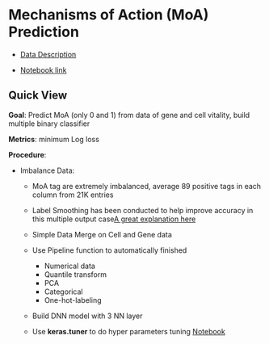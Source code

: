 # Mechanisms of Action (MoA) Prediction

- [Data Description](https://www.kaggle.com/c/lish-moa)

- [Notebook link](https://www.kaggle.com/scleeza/cv6-tfa-labeling)


## Quick View
__Goal__: Predict MoA (only 0 and 1) from data of gene and cell vitality, build multiple binary classifier

__Metrics__: minimum Log loss

__Procedure__:

 - Imbalance Data:
    - MoA tag are extremely imbalanced, average 89 positive tags in each column from 21K entries
    
    - Label Smoothing has been conducted to help improve accuracy in this multiple output case[A great explanation here](https://www.pyimagesearch.com/2019/12/30/label-smoothing-with-keras-tensorflow-and-deep-learning/)
    
    - Simple Data Merge on Cell and Gene data
    
    - Use Pipeline function to automatically finished
        - Numerical data
         - Quantile transform
         - PCA
        - Categorical
         - One-hot-labeling  
         
    - Build DNN model with 3 NN layer     
    - Use __keras.tuner__ to do hyper parameters tuning [Notebook](hyperparam.ipynb)
    
    


